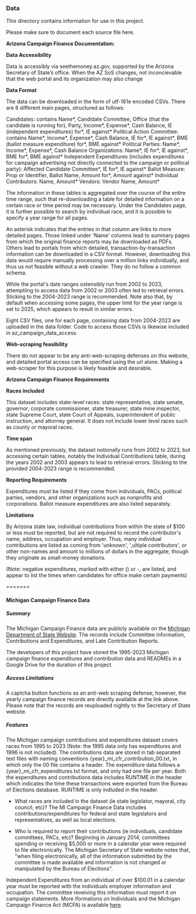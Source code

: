 ### Data

This directory contains information for use in this project. 

Please make sure to document each source file here.


**Arizona Campaign Finance Documentation:**

**Data Accessibility**

Data is accessibly via seethemoney.az.gov, supported by the Arizona Secretary of State’s office. When the AZ SoS changes, not inconcievable that the web portal and its organization may also change

**Data Format**

The data can be downloaded in the form of utf-161e encoded CSVs. There are 8 different main pages, structured as follows:

Candidates: contains Name*, Candidate Committee, Office (that the candidate is running for), Party, Income*, Expense*, Cash Balance, IE (independent expenditures) for*, IE against*
Political Action Committee: contains Name*, Income*, Expense*, Cash Balance, IE for*, IE against*, BME (ballot measure expenditure) for*, BME against*
Political Parties: Name*, Income*, Expense*, Cash Balance
Organizations: Name*, IE for*, IE against*, BME for*, BME against*
Independent Expenditures (includes expenditures for campaign advertising not directly connected to the campaign or political party): Affected Candidate Committee*, IE for*, IE against*
Ballot Measure: Prop or Identifier, Ballot Name, Amount for*, Amount against*
Individual Contributors: Name, Amount*
Vendors: Vendor Name, Amount*

The information in these tables is aggregated over the course of the entire time range, such that re-downloading a table for detailed information on a certain race or time period may be necessary. Under the Candidates page, it is further possible to search by individual race, and it is possible to specify a year range for all pages. 

An asterisk indicates that the entries in that column are links to more detailed pages. Those linked under 'Name' columns lead to summary pages from which the original finance reports may be downloaded as PDFs. Others lead to portals from which detailed, transaction-by-transaction information can be downloaded in a CSV format. However, downloading this data would require manually processing over a million links individually, and thus us not feasible without a web crawler. They do no follow a common schema. 

While the portal's date ranges ostensibly run from 2002 to 2023, attemptiing to access data from 2002 or 2003 often led to retrieval errors. Sticking to the 2004-2023 range is recommended. Note also that, by default when accessing some pages, the upper limit for the year range is set to 2025, which appears to result in similar errors. 

Eight CSV files, one for each page, containing data from 2004-2023 are uploaded in the data folder. Code to access those CSVs is likewise included in az_campaign_data_access. 

**Web-scraping feasibility**

There do not appear to be any anti-web-scraping defenses on this website, and detailed portal access can be specified using the url alone. Making a web-scraper for this purpose is likely feasible and desirable. 


**Arizona Campaign Finance Requirements**

**Races included**

This dataset includes state-level races: state representative, state senate, governor, corporate commissioner, state treasurer, state mine inspector, state Supreme Court, state Court of Appeals, superintendent of public instruction, and attorney general. It does not include lower level races such as county or mayoral races. 

**Time span**

As mentioned previously, the dataset notionally runs from 2002 to 2023, but accessing certain tables, notably the Individual Contributions table, during the years 2002 and 2003 appears to lead to retrieval errors. Sticking to the provided 2004-2023 range is recommended. 

**Reporting Requirements**

Expenditures must be listed if they come from individuals, PACs, political parties, vendors, and other organizations such as nonprofits and corporations. 
Ballot measure expenditures are also listed separately. 

**Limitations**

By Arizona state law, individual contributions from within the state of $100 or less must be reported, but are not required to record the contributor's name, address, occupation and employer. Thus, many individual contributions are listed as coming from 'unknown', ',ultiple contributors', or other non-names and amount to millions of dollars in the aggregate, though they originate as small-money donations. 

(Note: negative expenditures, marked with either () or -, are listed, and appear to list the times when candidates for office make certain payments)


=======
#### Michigan Campaign Finance Data

##### Summary
The Michigan Campaign Finance data are publicly available on the 
[Michigan Department of State Website](https://miboecfr.nictusa.com/cfr/dumpall/cfrdetail/).
The records include Committee information, Contributions and Expenditures, and Late Contribution Reports.

The developers of this project have stored the 1995-2023 Michigan campaign finance 
expenditures and contribution data and READMEs in a Google Drive for the duration of this project.

##### Access Limitations
A captcha button functions as an anti-web scraping defense; however, the yearly campaign finance records 
are directly available at the link above. Please note that the records are reuploaded nightly to the Secretary of State website.


##### Features
The Michigan campaign contributions and expenditures dataset covers races from 
1995 to 2023 (Note: the 1995 data only has expenditures and 1996 is not included).
The contributions data are stored in tab separated text files with naming conventions {year}_mi_cfr_contribution_00.txt, in which only the 00 file contains a header. 
The expenditure data follows a {year}_mi_cfr_expenditures.txt format, and only had one file per year. Both the expenditures and contributions data includes RUNTIME in the header which indicates the time these transactions were exported from the Bureau of Elections database. RUNTIME is only indluded in the header.

- What races are included in the dataset (ie state legislator, mayoral, city council, etc)?
The MI Campaign Finance Data includes contributions/expenditures for federal and state legislators and representatives, as well as local elections.

- Who is required to report their contributions (ie individuals, candidate committees, PACs, etc)?
Beginning in January 2014, committees spending or receiving $5,000 or more in a calendar year were required to file electronically. 
The Michigan Secretary of State website notes that, "when filing electronically, all of the information submitted by the committee is made 
available and information is not changed or manipulated by the Bureau of Elections".

Independent Expenditures from an individual of over $100.01 in a calendar year must be reported with the individuals employer information and occupation. The committee reveiving this information must report it on campaign statements. More iformations on Individuals and the Michigan Campaign Finance Act (MCFA) is available [here](https://mertsplus.com/mertsuserguide/index.php?n=MANUALS.AppendixQ).

